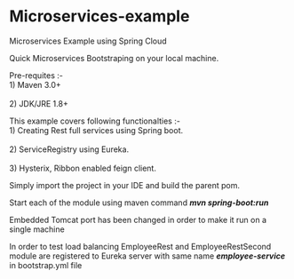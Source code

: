 # Microservices-example
Microservices Example using Spring Cloud

Quick Microservices Bootstraping on your local machine.

Pre-requites :-
 <br> 1)  Maven 3.0+</br>
 <br> 2)  JDK/JRE 1.8+</br>
  
This example covers following functionalties :-
  <br>1)  Creating Rest full services using Spring boot.</br>
  <br>2)  ServiceRegistry using Eureka.</br>
  <br>3)  Hysterix, Ribbon enabled feign client.</br>
  
Simply import the project in your IDE and build the parent pom.

Start each of the module using maven command <strong><i>mvn spring-boot:run</i></strong>

Embedded Tomcat port has been changed in order to make it run on a single machine

In order to test load balancing EmployeeRest and EmployeeRestSecond module are registered to Eureka server with same name  <strong><i>employee-service</i></strong> in bootstrap.yml file


  
  
  

